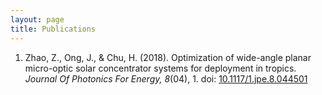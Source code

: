 ```yaml
---
layout: page
title: Publications
---
```

1. Zhao, Z., Ong, J., & Chu, H. (2018). Optimization of wide-angle planar micro-optic solar concentrator systems for deployment in tropics. _Journal Of Photonics For Energy, 8_(04), 1. doi: [10.1117/1.jpe.8.044501](https://doi.org/10.1117/1.jpe.8.044501)